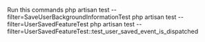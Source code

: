 Run this commands
php artisan test --filter=SaveUserBackgroundInformationTest
php artisan test --filter=UserSavedFeatureTest
php artisan test --filter=UserSavedFeatureTest::test_user_saved_event_is_dispatched
